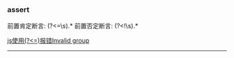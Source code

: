 #

### assert
前置肯定断言: (?<=\s).*
前置否定断言: (?<!\s).*

[js使用(?<=)报错Invalid group](https://q.cnblogs.com/q/113228/)


***